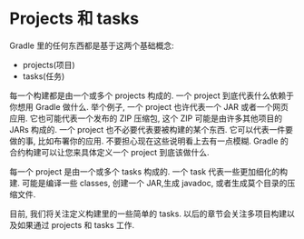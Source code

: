 # Projects 和 tasks

Gradle 里的任何东西都是基于这两个基础概念:

* projects(项目)
* tasks(任务)

每一个构建都是由一个或多个 projects 构成的. 一个 project 到底代表什么依赖于你想用 Gradle 做什么. 举个例子, 一个 project 也许代表一个 JAR 或者一个网页应用. 它也可能代表一个发布的 ZIP 压缩包, 这个 ZIP 可能是由许多其他项目的 JARs 构成的. 一个 project 也不必要代表要被构建的某个东西. 它可以代表一件要做的事, 比如布署你的应用. 不要担心现在这些说明看上去有一点模糊. Gradle 的合约构建可以让您来具体定义一个 project 到底该做什么.

每一个 project 是由一个或多个 tasks 构成的. 一个 task 代表一些更加细化的构建. 可能是编译一些 classes, 创建一个 JAR,生成 javadoc, 或者生成莫个目录的压缩文件.

目前, 我们将关注定义构建里的一些简单的 tasks. 以后的章节会关注多项目构建以及如果通过 projects 和 tasks 工作.
